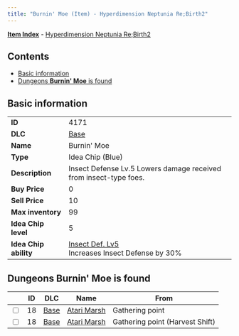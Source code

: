 ```yaml
---
title: "Burnin' Moe (Item) - Hyperdimension Neptunia Re;Birth2"
---
```


[**Item Index**](/neptunia/rb2/item/index.html) - [Hyperdimension Neptunia Re;Birth2](/neptunia/rb2)

## Contents

- [Basic information](#basic-information)
- [Dungeons **Burnin' Moe** is found](#dungeons-burnin-moe-is-found)

## Basic information

|   |   |
| -- | -- |
| **ID** | 4171 |
| **DLC** | [Base](/neptunia/rb2/dlc/0-base.html) |
| **Name** | Burnin' Moe |
| **Type** | Idea Chip (Blue) |
| **Description** | Insect Defense Lv.5 Lowers damage received from insect-type foes. |
| **Buy Price** | 0 |
| **Sell Price** | 10 |
| **Max inventory** | 99 |
| **Idea Chip level** | 5 |
| **Idea Chip ability** | [Insect Def. Lv5](/neptunia/rb2/ability/0-9570-insect-def-lv5.html)<br />Increases Insect Defense by 30% |

## Dungeons **Burnin' Moe** is found

|    | ID | DLC | Name | From |
| -- | -- | --- | ---- | ---- |
| <input type="checkbox" id="rb2-dungeon-0-18" class="trackbox" /> | 18 | [Base](/neptunia/rb2/dlc/0-base.html) | [Atari Marsh](/neptunia/rb2/dungeon/0-18-atari-marsh.html) | Gathering point |
| <input type="checkbox" id="rb2-dungeon-0-18" class="trackbox" /> | 18 | [Base](/neptunia/rb2/dlc/0-base.html) | [Atari Marsh](/neptunia/rb2/dungeon/0-18-atari-marsh.html) | Gathering point (Harvest Shift) |